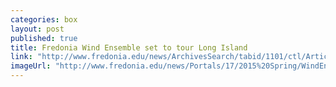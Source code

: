 ```yaml
---
categories: box
layout: post
published: true
title: Fredonia Wind Ensemble set to tour Long Island
link: "http://www.fredonia.edu/news/ArchivesSearch/tabid/1101/ctl/ArticleView/mid/1878/articleId/5235/Fredonia_Wind_Ensemble_set_to_tour_Long_Island.aspx"
imageUrl: "http://www.fredonia.edu/news/Portals/17/2015%20Spring/WindEnsemble-for-web.jpg"
---
```


